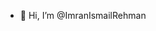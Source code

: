 - 👋 Hi, I’m @ImranIsmailRehman

<!---
ImranIsmailRehman/ImranIsmailRehman is a ✨ special ✨ repository because its `README.md` (this file) appears on your GitHub profile.
You can click the Preview link to take a look at your changes.
--->
